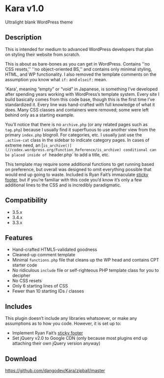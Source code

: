Kara v1.0
===============

Ultralight blank WordPress theme

Description
-----------
This is intended for medium to advanced WordPress developers that plan on styling their website from scratch.

This is about as bare-bones as you can get in WordPress. Contains ''no CSS resets,'' ''no object-oriented BS,'' and contains only minimal styling, HTML, and WP functionality. I also removed the template comments on the assumption you know what `if:` and `elseif:` mean.

'Kara', meaning “empty” or “void” in Japanese, is something I’ve developed after spending years working with WordPress’s template system. Every site I build basically comes from this code base, though this is the first time I’ve standardized it. Every line was hand-crafted with full knowledge of what it does. Many CSS classes and containers were removed; some were left behind only as a starting example.

You’ll notice that there is no `archive.php` (or any related pages such as `tag.php`) because I usually find it superfluous to use another view from the primary `index.php` blogroll. For categories, etc. I usually just use the `.active-cat` class in the sidebar to indicate category pages. In cases of extreme need, an [`is_archive()](//codex.wordpress.org/Function_Reference/is_archive) conditional can be placed inside of `header.php` to add a title, etc.

This template may require some additional functions to get running based on preference, but overall was designed to omit everything possible that would end up going to waste. Included is Ryan Fait’s immaculate [sticky footer](//ryanfait.com/sticky-footer/), but if you’re familiar with this code you’d know it’s only a few additional lines to the CSS and is incredibly paradigmatic.

Compatibility
-------------
* 3.5.x
* 3.4.x
* 3.3.x

Features
--------
* Hand-crafted HTML5-validated goodness
* Cleaned-up comment template
* Minimal `functions.php` file that cleans up the WP head and contains CPT starter code
* No ridiculous `include` file or self-righteous PHP template class for you to decipher
* No CSS resets
* Only 6 starting lines of CSS
* Fewer than 10 starting IDs / classes

Includes
--------
This plugin doesn’t include any libraries whatsoever, or make any assumptions as to how you code. However, it is set up to:

* Implement Ryan Fait’s [sticky footer](//ryanfait.com/sticky-footer/)
* Set jQuery v2.0 to Google CDN (only because most plugins end up attaching their own jQuery version anyway)

Download
--------
https://github.com/dangodev/Kara/zipball/master